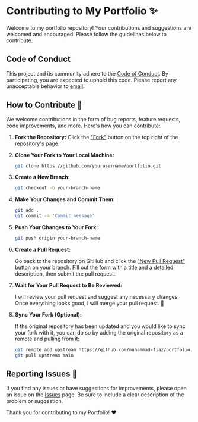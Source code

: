 # Contributing to My Portfolio ✨

Welcome to my portfolio repository! Your contributions and suggestions are welcomed and encouraged. Please follow the guidelines below to contribute.

## Code of Conduct

This project and its community adhere to the [Code of Conduct](./CODE_OF_CONDUCT.md). By participating, you are expected to uphold this code. Please report any unacceptable behavior to [email](s.muhammadfiaz2003@gmail.com).

## How to Contribute 👻

We welcome contributions in the form of bug reports, feature requests, code improvements, and more. Here's how you can contribute:

1. **Fork the Repository:** Click the ["Fork"](https://github.com/muhammad-fiaz/portfolio/fork) button on the top right of the repository's page.

2. **Clone Your Fork to Your Local Machine:**
   ```bash
   git clone https://github.com/yourusername/portfolio.git
   ```

3. **Create a New Branch:**
   ```bash
   git checkout -b your-branch-name
   ```

4. **Make Your Changes and Commit Them:**
   ```bash
   git add .
   git commit -m 'Commit message'
   ```

5. **Push Your Changes to Your Fork:**
   ```bash
   git push origin your-branch-name
   ```

6. **Create a Pull Request:**

   Go back to the repository on GitHub and click the ["New Pull Request"](https://github.com/muhammad-fiaz/portfolio/pulls) button on your branch. Fill out the form with a title and a detailed description, then submit the pull request.

7. **Wait for Your Pull Request to Be Reviewed:**

   I will review your pull request and suggest any necessary changes. Once everything looks good, I will merge your pull request. 🎉

8. **Sync Your Fork (Optional):**

   If the original repository has been updated and you would like to sync your fork with it, you can do so by adding the original repository as a remote and pulling from it:
   ```bash
   git remote add upstream https://github.com/muhammad-fiaz/portfolio.git
   git pull upstream main
   ```

## Reporting Issues 🐞

If you find any issues or have suggestions for improvements, please open an issue on the [Issues](https://github.com/muhammad-fiaz/portfolio/issues) page. Be sure to include a clear description of the problem or suggestion.

Thank you for contributing to my Portfolio! ❤️
